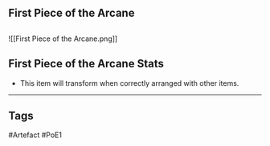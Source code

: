 ## First Piece of the Arcane

##
![[First Piece of the Arcane.png]]
## First Piece of the Arcane Stats
- This item will transform when correctly arranged with other items.


---
## Tags
#Artefact
#PoE1